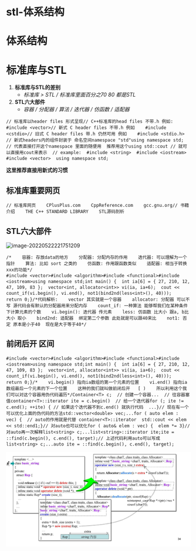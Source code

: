 # stl-体系结构


# 体系结构

# 标准库与STL

1. **标准库与STL的差别**
   - *标准库 > STL / 标准库里面百分之70 80 都是STL*
2. **STL六大部件**
   - *容器 / 分配器 / 算法 / 迭代器 / 仿函数 / 适配器*

```
// 标准库以header files 形式呈现// C++标准库的head files 不带.h 例如:    #include <vector>// 新式 C header files 不带.h 例如    #include <cstdio>// 旧式 C header files 带.h 仍然可用 例如    #include <stdio.h>
// 新式headers内的组件封装于 命名空间namespace "std"using namespace std;  // 代表直接打开这个namespace 里面的随便用  推荐用这个using std::cout // 就可以直接用cout来表示  // example:  #include <string>  #include <iostream>  #include <vector>  using namespace std;
```

**这里推荐直接用新式的习惯**

## 标准库重要网页

```
// 标准库网页    CPlusPlus.com    CppReference.com    gcc.gnu.org// 书籍介绍    THE C++ STANDARD LIBRARY    STL源码剖析
```

## STL六大部件

![image-20220522221751209](https://vlicecream.github.io/images/ring.svg)

```
/*    容器: 存放data的地方    分配器: 分配内存的作用    迭代器: 可以理解为一个指针    算法: 比如 sort 之类的    仿函数: 作用跟函数类似    适配器: 相当于转换xxx的功能*/
#include <vector>#include <algorithm>#include <functional>#include <iostream>using namespace std;int main() {  int ia[6] = { 27, 210, 12, 47, 109, 83 };  vector<int, allocator<int>> vi(ia, ia+6);  cout << count_if(vi.begin(), vi.end(), not1(bind2nd(less<int>(), 40)));  return 0;}/*代码解析:    vector 其实就是一个容器    allocator: 分配器 可以不写 源代码会有默认的分配器用来分配内存    count_if: 一种算法 能够帮我们在某种条件下计算元素的个数    vi.begin(): 迭代器 传元素    less: 仿函数 比大小 跟a, b比大小 取小    bind2nd: 适配器  绑定第二个参数 此处就是可以跟40来比    not1: 否定 原本是小于40  现在是大于等于40*/
```

## 前闭后开 区间

```
#include <vector>#include <algorithm>#include <functional>#include <iostream>using namespace std;int main() {  int ia[6] = { 27, 210, 12, 47, 109, 83 };  vector<int, allocator<int>> vi(ia, ia+6);  cout << count_if(vi.begin(), vi.end(), not1(bind2nd(less<int>(), 40)));  return 0;}/*    vi.begin() 指向ia数组的第一个元素的位置    vi.end() 指向ia数组最后一个元素的下一个位置    这种的我们就叫做前闭后开   [ )    所以利用这个我们可以对这个容器用伪代码遍历*/Container<T> c;  // 创建一个容器...  // 往容器塞值container<T>::iterator ite = c.begin()  // 给一个迭代器for (; ite != c.end(); ++ite) { // 如果这个迭代器不到c.end() 就执行代码  ...}// 现在有一个可以优化上面的伪代码的方法std::vector<double> vec;...for ( auto elem : vec) {  // auto的作用就是代替 container<T>::iterator  std::cout << elem << std::end1;}// 对auto也可以优化for ( auto& elem : vec) {  elem *= 3}// 对auto再一次解释list<string> c;...list<string>::iterator ite;ite = ::find(c.begin(), c.end(), target);// 上述代码利用auto可以写成list<string> c;...auto ite = ::find(c.begin(), c.end(), target);
```

![image-20220810213753831](https://raw.githubusercontent.com/vlicecream/cloudImage/main/data/imagesimage-20220810213753831.png)


